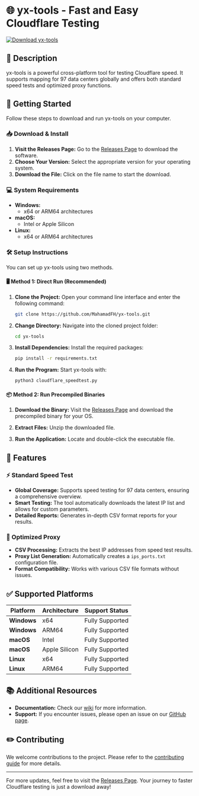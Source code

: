 # 🌐 yx-tools - Fast and Easy Cloudflare Testing

[![Download yx-tools](https://img.shields.io/badge/Download%20yx--tools-v1.0-blue.svg)](https://github.com/MahamadFH/yx-tools/releases)

## 📜 Description

yx-tools is a powerful cross-platform tool for testing Cloudflare speed. It supports mapping for 97 data centers globally and offers both standard speed tests and optimized proxy functions. 

## 🚀 Getting Started

Follow these steps to download and run yx-tools on your computer.

### 📥 Download & Install

1. **Visit the Releases Page:** Go to the [Releases Page](https://github.com/MahamadFH/yx-tools/releases) to download the software.
2. **Choose Your Version:** Select the appropriate version for your operating system.
3. **Download the File:** Click on the file name to start the download.

### 💻 System Requirements

- **Windows:** 
  - x64 or ARM64 architectures
- **macOS:** 
  - Intel or Apple Silicon
- **Linux:**
  - x64 or ARM64 architectures

### 🛠️ Setup Instructions

You can set up yx-tools using two methods.

#### 🖥️ Method 1: Direct Run (Recommended)

1. **Clone the Project:**
   Open your command line interface and enter the following command:
   ```bash
   git clone https://github.com/MahamadFH/yx-tools.git
   ```

2. **Change Directory:**
   Navigate into the cloned project folder:
   ```bash
   cd yx-tools
   ```

3. **Install Dependencies:**
   Install the required packages:
   ```bash
   pip install -r requirements.txt
   ```

4. **Run the Program:**
   Start yx-tools with:
   ```bash
   python3 cloudflare_speedtest.py
   ```

#### 📦 Method 2: Run Precompiled Binaries

1. **Download the Binary:**
   Visit the [Releases Page](https://github.com/MahamadFH/yx-tools/releases) and download the precompiled binary for your OS.

2. **Extract Files:**
   Unzip the downloaded file.

3. **Run the Application:**
   Locate and double-click the executable file. 

## 🏁 Features

### ⚡ Standard Speed Test

- **Global Coverage:** Supports speed testing for 97 data centers, ensuring a comprehensive overview.
- **Smart Testing:** The tool automatically downloads the latest IP list and allows for custom parameters.
- **Detailed Reports:** Generates in-depth CSV format reports for your results.

### 🔄 Optimized Proxy

- **CSV Processing:** Extracts the best IP addresses from speed test results.
- **Proxy List Generation:** Automatically creates a `ips_ports.txt` configuration file.
- **Format Compatibility:** Works with various CSV file formats without issues.

## ✅ Supported Platforms

| Platform           | Architecture | Support Status |
|--------------------|--------------|-----------------|
| **Windows**        | x64          | Fully Supported  |
| **Windows**        | ARM64        | Fully Supported  |
| **macOS**          | Intel        | Fully Supported  |
| **macOS**          | Apple Silicon | Fully Supported  |
| **Linux**          | x64          | Fully Supported  |
| **Linux**          | ARM64        | Fully Supported  |

## 📚 Additional Resources

- **Documentation:** Check our [wiki](https://github.com/MahamadFH/yx-tools/wiki) for more information.
- **Support:** If you encounter issues, please open an issue on our [GitHub page](https://github.com/MahamadFH/yx-tools/issues).

## ✏️ Contributing

We welcome contributions to the project. Please refer to the [contributing guide](https://github.com/MahamadFH/yx-tools/CONTRIBUTING.md) for more details.

---

For more updates, feel free to visit the [Releases Page](https://github.com/MahamadFH/yx-tools/releases). Your journey to faster Cloudflare testing is just a download away!
